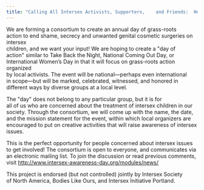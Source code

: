 ```yaml
---
title: "Calling All Intersex Activists, Supporters,    and Friends:  Help Plan the &quot;Intersex Awareness Day&quot; for 2004 and"
---
```


We are forming a consortium to create an annual day of grass-roots<br> action to end shame, secrecy and unwanted genital cosmetic surgeries on intersex<br> children, and we want your input! We are hoping to create a "day of<br> action" similar to Take Back the Night, National Coming Out Day, or<br> International Women&#8217;s Day in that it will focus on grass-roots action organized<br> by local activists. The event will be national&#8212;perhaps even international<br> in scope&#8212;but will be marked, celebrated, witnessed, and honored in<br> different ways by diverse groups at a local level.<br> 

The "day" does not belong to any particular group, but it is for<br> all of us who are concerned about the treatment of intersex children in our<br> society. Through the consortium, we will come up with the name, the date,<br> and the mission statement for the event, within which local organizers are<br> encouraged to put on creative activities that will raise awareness of intersex<br> issues. <br> 

This is the perfect opportunity for people concerned about intersex issues<br> to get involved! The consortium is open to everyone, and communicates via<br> an electronic mailing list. To join the discussion or read previous comments,<br> visit <http://www.intersex-awareness-day.org/modules/news/> <br> 

This project is endorsed (but not controlled) jointly by Intersex Society<br> of North America, Bodies Like Ours, and Intersex Initiative Portland.